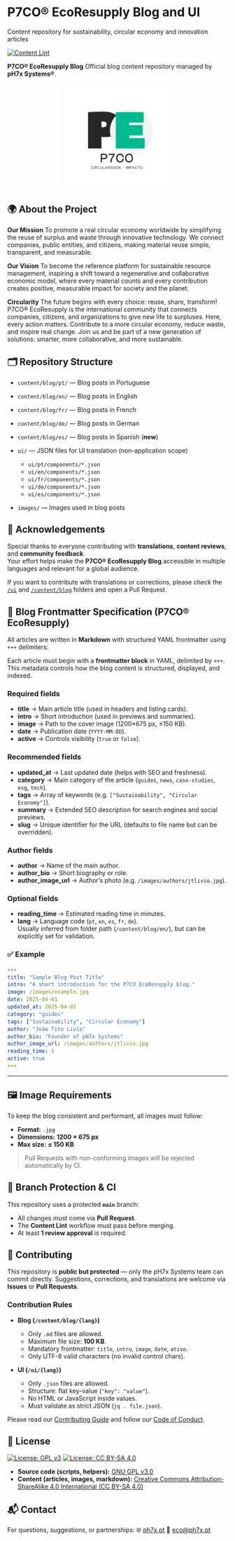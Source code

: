 # P7CO® EcoResupply Blog and UI

Content repository for sustainability, circular economy and innovation articles

[![Content Lint](https://github.com/jtlivio/P7CO/actions/workflows/content-lint.yml/badge.svg)](https://github.com/jtlivio/P7CO/actions/workflows/content-lint.yml)

**P7CO® EcoResupply Blog**
Official blog content repository managed by **pH7x Systems®**.

<p align="center">
  <img src="/images/p7co.png" alt="P7CO® EcoResupply Logo" width="240"/>
</p>


## 🌍 About the Project

**Our Mission**
To promote a real circular economy worldwide by simplifying the reuse of surplus and waste through innovative technology.
We connect companies, public entities, and citizens, making material reuse simple, transparent, and measurable.

**Our Vision**
To become the reference platform for sustainable resource management, inspiring a shift toward a regenerative and collaborative economic model, where every material counts and every contribution creates positive, measurable impact for society and the planet.

**Circularity**
The future begins with every choice: reuse, share, transform!
P7CO® EcoResupply is the international community that connects companies, citizens, and organizations to give new life to surpluses.
Here, every action matters. Contribute to a more circular economy, reduce waste, and inspire real change.
Join us and be part of a new generation of solutions: smarter, more collaborative, and more sustainable.

## 🗂️ Repository Structure

* `content/blog/pt/` — Blog posts in Portuguese
* `content/blog/en/` — Blog posts in English
* `content/blog/fr/` — Blog posts in French
* `content/blog/de/` — Blog posts in German
* `content/blog/es/` — Blog posts in Spanish (**new**)
* `ui/` — JSON files for UI translation (non-application scope)

  * `ui/pt/components/*.json`
  * `ui/en/components/*.json`
  * `ui/fr/components/*.json`
  * `ui/de/components/*.json`
  * `ui/es/components/*.json`
* `images/` — Images used in blog posts

## 🙏 Acknowledgements

Special thanks to everyone contributing with **translations**, **content reviews**, and **community feedback**.  
Your effort helps make the **P7CO® EcoResupply Blog** accessible in multiple languages and relevant for a global audience.  

If you want to contribute with translations or corrections, please check the [`/ui`](./ui) and [`/content/blog`](./content/blog) folders and open a Pull Request.  

## 📌 Blog Frontmatter Specification (P7CO® EcoResupply)

All articles are written in **Markdown** with structured YAML frontmatter using `+++` delimiters:

Each article must begin with a **frontmatter block** in YAML, delimited by `+++`.  
This metadata controls how the blog content is structured, displayed, and indexed.

### Required fields
- **title** → Main article title (used in headers and listing cards).
- **intro** → Short introduction (used in previews and summaries).
- **image** → Path to the cover image (1200×675 px, ≤150 KB).
- **date** → Publication date (`YYYY-MM-DD`).
- **active** → Controls visibility (`true` or `false`).

### Recommended fields
- **updated_at** → Last updated date (helps with SEO and freshness).
- **category** → Main category of the article (`guides`, `news`, `case-studies`, `esg`, `tech`).
- **tags** → Array of keywords (e.g. `["Sustainability", "Circular Economy"]`).
- **summary** → Extended SEO description for search engines and social previews.
- **slug** → Unique identifier for the URL (defaults to file name but can be overridden).

### Author fields
- **author** → Name of the main author.
- **author_bio** → Short biography or role.
- **author_image_url** → Author’s photo (e.g. `/images/authors/jtlivio.jpg`).

### Optional fields
- **reading_time** → Estimated reading time in minutes.
- **lang** → Language code (`pt`, `en`, `es`, `fr`, `de`).  
  Usually inferred from folder path (`/content/blog/en/`), but can be explicitly set for validation.

### ✅ Example

```yaml
+++
title: "Sample Blog Post Title"
intro: "A short introduction for the P7CO EcoResupply blog."
image: /images/example.jpg
date: 2025-04-01
updated_at: 2025-04-02
category: "guides"
tags: ["Sustainability", "Circular Economy"]
author: "João Tito Livio"
author_bio: "Founder of pH7x Systems"
author_image_url: /images/authors/jtlivio.jpg
reading_time: 5
active: true
+++
```
---

## 🖼️ Image Requirements

To keep the blog consistent and performant, all images must follow:

* **Format:** `.jpg`
* **Dimensions:** **1200 × 675 px**
* **Max size:** **≤ 150 KB**

> Pull Requests with non-conforming images will be rejected automatically by CI.

## 🔐 Branch Protection & CI

This repository uses a protected **`main`** branch:

* All changes must come via **Pull Request**.
* The **Content Lint** workflow must pass before merging.
* At least **1 review approval** is required.

## 🤝 Contributing

This repository is **public but protected** — only the pH7x Systems team can commit directly.
Suggestions, corrections, and translations are welcome via **Issues** or **Pull Requests**.

### Contribution Rules

* **Blog (`/content/blog/{lang}`)**

  * Only `.md` files are allowed.
  * Maximum file size: **100 KB**.
  * Mandatory frontmatter: `title`, `intro`, `image`, `date`, `ativo`.
  * Only UTF-8 valid characters (no invalid control chars).

* **UI (`/ui/{lang}`)**

  * Only `.json` files are allowed.
  * Structure: flat key-value (`"key": "value"`).
  * No HTML or JavaScript inside values.
  * Must validate as strict JSON (`jq . file.json`).

Please read our [Contributing Guide](CONTRIBUTING.md) and follow our [Code of Conduct](CODE_OF_CONDUCT.md).

## 📜 License

[![License: GPL v3](https://img.shields.io/badge/License-GPLv3-blue.svg)](LICENSE-arti.md)
[![License: CC BY-SA 4.0](https://img.shields.io/badge/License-CC%20BY--SA%204.0-lightgrey.svg)](LICENSE-content.md)

* **Source code (scripts, helpers):** [GNU GPL v3.0](LICENSE-arti.md)
* **Content (articles, images, markdown):** [Creative Commons Attribution-ShareAlike 4.0 International (CC BY-SA 4.0)](LICENSE-content.md)

## 📬 Contact

For questions, suggestions, or partnerships:
🌐 [ph7x.pt](https://ph7x.pt)
📩 [eco@ph7x.pt](mailto:eco@ph7x.pt)
